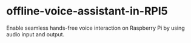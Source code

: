 # offline-voice-assistant-in-RPI5
Enable seamless hands-free voice interaction on Raspberry Pi by using audio input and output.
